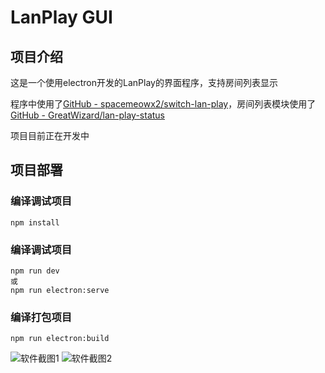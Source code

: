 # LanPlay GUI

## 项目介绍

这是一个使用electron开发的LanPlay的界面程序，支持房间列表显示

程序中使用了[GitHub - spacemeowx2/switch-lan-play](https://github.com/spacemeowx2/switch-lan-play)，房间列表模块使用了[GitHub - GreatWizard/lan-play-status](https://github.com/GreatWizard/lan-play-status)

项目目前正在开发中

## 项目部署

### 编译调试项目

```
npm install
```

### 编译调试项目
```
npm run dev
或
npm run electron:serve
```

### 编译打包项目
```
npm run electron:build
```

![软件截图1](https://images.gitee.com/uploads/images/2021/0807/171641_aa611fdd_7872762.png "sc1.png")
![软件截图2](https://images.gitee.com/uploads/images/2021/0807/171707_2cb7de20_7872762.png "sc2.png")
